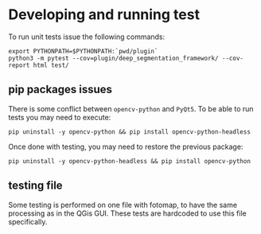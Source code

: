 # Developing and running test
To run unit tests issue the following commands:
```
export PYTHONPATH=$PYTHONPATH:`pwd/plugin`
python3 -m pytest --cov=plugin/deep_segmentation_framework/ --cov-report html test/

```

## pip packages issues
There is some conflict between `opencv-python` and `PyQt5`.
To be able to run tests you may need to execute:
```
pip uninstall -y opencv-python && pip install opencv-python-headless
```

Once done with testing, you may need to restore the previous package:
```
pip uninstall -y opencv-python-headless && pip install opencv-python
```

## testing file
Some testing is performed on one file with fotomap, to have the same processing as in the QGis GUI.
These tests are hardcoded to use this file specifically.

